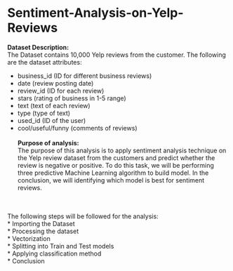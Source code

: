 # Sentiment-Analysis-on-Yelp-Reviews

<strong>Dataset Description:</strong></br>
The Dataset contains 10,000 Yelp reviews from the customer. The following are the dataset attributes:</br>
* business_id (ID for different business reviews)</br>
* date (review posting date)</br>
* review_id (ID for each review)</br>
* stars (rating of business in 1-5 range)</br>
* text (text of each review)</br>
* type (type of text)</br>
* used_id (ID of the user)</br>
* cool/useful/funny (comments of reviews)</br></br>
<strong>Purpose of analysis:</strong></br>
The purpose of this analysis is to apply sentiment analysis technique on the Yelp review dataset from the customers and predict whether the review is negative or positive. To do this task, we will be performing three predictive Machine Learning algorithm to build model. In the conclusion, we will identifying which model is best for sentiment reviews.</br></br>
</br>
The following steps will be followed for the analysis:</br>
* Importing the Dataset</br>
* Processing the dataset</br>
* Vectorization</br>
* Splitting into Train and Test models</br>
* Applying classification method</br>
* Conclusion</br>
